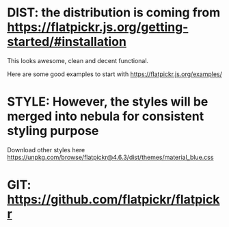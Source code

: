# DIST: the distribution is coming from https://flatpickr.js.org/getting-started/#installation
This looks awesome, clean and decent functional.

Here are some good examples to start with https://flatpickr.js.org/examples/

# STYLE: However, the styles will be merged into nebula for consistent styling purpose
Download other styles here https://unpkg.com/browse/flatpickr@4.6.3/dist/themes/material_blue.css

# GIT: https://github.com/flatpickr/flatpickr
